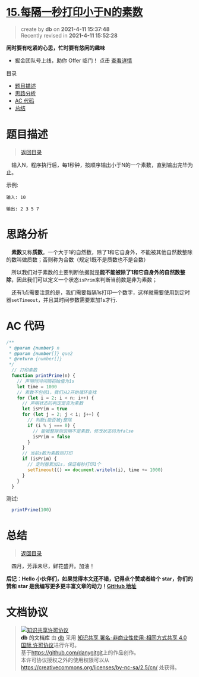# [15.每隔一秒打印小于N的素数](https://github.com/danygitgit/document-library)

> create by **db** on **2021-4-11 15:37:48**  
> Recently revised in **2021-4-11 15:52:28**

 **闲时要有吃紧的心思，忙时要有悠闲的趣味**

 - 掘金团队号上线，助你 Offer 临门！ 点击 [查看详情](https://juejin.cn/offer)

<a id="catalog">目录</a>

- [题目描述](#preface)
- [思路分析](#main-body)
- [AC 代码](#main-body2)
- [总结](#summary)

# <a  id="preface">题目描述</a>

> [返回目录](#catalog)

&emsp;输入N，程序执行后，每1秒钟，按顺序输出小于N的一个素数，直到输出完毕为止。

示例:
```
输入: 10

输出: 2 3 5 7

```

# <a  id="main-body">思路分析</a>

&emsp;**素数**又称**质数**。一个大于1的自然数，除了1和它自身外，不能被其他自然数整除的数叫做质数；否则称为合数（规定1既不是质数也不是合数）

&emsp;所以我们对于素数的主要判断依据就是**能不能被除了1和它自身外的自然数整除**，因此我们可以定义一个状态`isPrim`来判断当前数是非为素数；

&emsp;还有1点需要注意的是，我们需要每隔1s打印一个数字，这样就需要使用到定时器`setTimeout`，并且其时间参数需要累加1s才行.

# <a  id="main-body2">AC 代码</a>

```js
/**
 * @param {number} n
 * @param {number[]} que2
 * @return {number[]}
 */
  // 打印素数
  function printPrime(n) {
    // 声明时间间隔初始值为1s
    let time = 1000
    // 素数不包括1，我们从2开始循环查找
    for (let i = 2; i < n; i++) {
      // 声明状态码判定是否为素数
      let isPrim = true
      for (let j = 2; j < i; j++) {
        // 判断i能否被j整除
        if (i % j === 0) {
          // 能被整除则说明不是素数，修改状态码为false
          isPrim = false
        }
      }
      // 当前s数为素数则打印
      if (isPrim) {
        // 定时器累加1s，保证每秒打印1个
        setTimeout(() => document.writeln(i), time += 1000)
      }
    }
  }
```
测试:
``` js
  printPrime(100)
```
# <a  id="summary">总结</a>

> [返回目录](#catalog)

&emsp;四月，芳菲未尽，鲜花盛开。加油！

**后记：Hello 小伙伴们，如果觉得本文还不错，记得点个赞或者给个 star，你们的赞和 star 是我编写更多更丰富文章的动力！[GitHub 地址](https://github.com/danygitgit/document-library)**

# 文档协议

> <a rel="license" href="http://creativecommons.org/licenses/by-nc-sa/4.0/"><img alt="知识共享许可协议" style="border-width:0" src="https://user-gold-cdn.xitu.io/2018/12/23/167d9537f3e29c99?w=88&h=31&f=png&s=1888" /></a><br /><a xmlns:dct="http://purl.org/dc/terms/" property="dct:title">**db** 的文档库</a> 由 <a xmlns:cc="http://creativecommons.org/ns#" href="db" property="cc:attributionName" rel="cc:attributionURL">db</a> 采用 <a rel="license" href="http://creativecommons.org/licenses/by-nc-sa/4.0/">知识共享 署名-非商业性使用-相同方式共享 4.0 国际 许可协议</a>进行许可。<br />基于<a xmlns:dct="http://purl.org/dc/terms/" href="https://github.com/danygitgit" rel="dct:source">https://github.com/danygitgit</a>上的作品创作。<br />本许可协议授权之外的使用权限可以从 <a xmlns:cc="http://creativecommons.org/ns#" href="https://creativecommons.org/licenses/by-nc-sa/2.5/cn/" rel="cc:morePermissions">https://creativecommons.org/licenses/by-nc-sa/2.5/cn/</a> 处获得。
